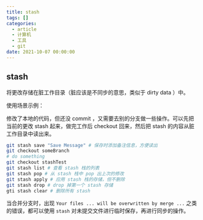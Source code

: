 ```yaml
---
title: stash
tags: []
categories:
  - article
  - 计算机
  - 工具
  - git
date: 2021-10-07 00:00:00
---
```


## stash

将更改存储在脏工作目录（脏应该是不同步的意思，类似于 dirty data ）中。

使用场景示例：

修改了本地的代码，但还没 commit ，又需要去别的分支做一些操作。可以先把当前的更改 stash 起来，做完工作后 checkout 回来，然后把 stash 的内容从脏工作目录中读出来。

```bash
git stash save "Save Message" # 保存时添加备注信息，方便读出
git checkout someBranch
# do something
git checkout stashTest
git stash list # 查看 stash 栈的列表
git stash pop # 从 stash 栈中 pop 出上次的修改
git stash apply # 应用 stash 栈的存储，但不删除
git stash drop # drop 掉第一个 stash 存储
gti stash clear # 删除所有 stash
```

当合并分支时，出现 `Your files ... will be overwritten by merge ...` 之类的错误，都可以使用 `stash` 对未提交文件进行临时保存，再进行同步的操作。
